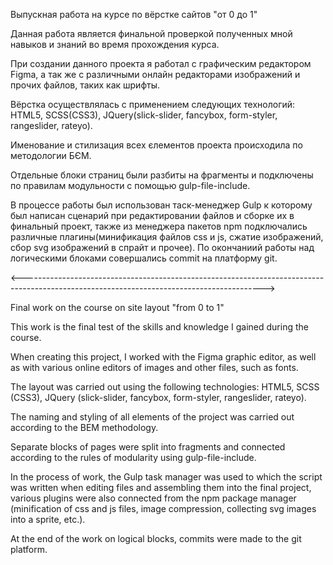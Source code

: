 Выпускная работа на курсе по вёрстке сайтов "от 0 до 1"

Данная работа является финальной проверкой полученных мной навыков и знаний во время прохождения курса. 

При создании данного проекта я работал с графическим редактором Figma, а так же с различными онлайн редакторами изображений и прочих файлов, таких как шрифты.

Вёрстка осуществлялась с применением следующих технологий: HTML5, SCSS(CSS3), JQuery(slick-slider, fancybox, form-styler, rangeslider, rateyo).

Именование и стилизация всех єлементов проекта происходила по методологии БЄМ.

Отдельные блоки страниц были разбиты на фрагменты и подключены по правилам модульности с помощью gulp-file-include.

В процессе работы был использован таск-менеджер Gulp к которому был написан сценарий при редактировании файлов и сборке их в финальный проект, также из менеджера пакетов npm подключались различные плагины(минификация файлов css и js, сжатие изображений, сбор svg изображений в спрайт и прочее).
По окончаниий работы над логическими блоками совершались commit на платформу git.

<------------------------------------------------------------------------------------------------------------------------------------------>

Final work on the course on site layout "from 0 to 1"

This work is the final test of the skills and knowledge I gained during the course.

When creating this project, I worked with the Figma graphic editor, as well as with various online editors of images and other files, such as fonts.

The layout was carried out using the following technologies: HTML5, SCSS (CSS3), JQuery (slick-slider, fancybox, form-styler, rangeslider, rateyo).

The naming and styling of all elements of the project was carried out according to the BEM methodology.

Separate blocks of pages were split into fragments and connected according to the rules of modularity using gulp-file-include.

In the process of work, the Gulp task manager was used to which the script was written when editing files and assembling them into the final project, various plugins were also connected from the npm package manager (minification of css and js files, image compression, collecting svg images into a sprite, etc.).

At the end of the work on logical blocks, commits were made to the git platform.
